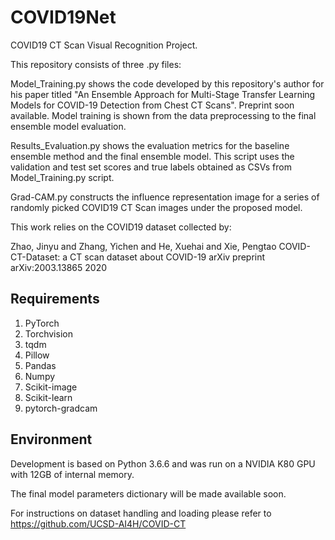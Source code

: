 # COVID19Net
COVID19 CT Scan Visual Recognition Project.

This repository consists of three .py files:

Model_Training.py shows the code developed by this repository's author for his paper titled "An Ensemble Approach for Multi-Stage Transfer Learning Models for COVID-19 Detection from Chest CT Scans". Preprint soon available. Model training is shown from the data preprocessing to the final ensemble model evaluation.

Results_Evaluation.py shows the evaluation metrics for the baseline ensemble method and the final ensemble model. This script uses the validation and test set scores and true labels obtained as CSVs from Model_Training.py script.

Grad-CAM.py constructs the influence representation image for a series of randomly picked COVID19 CT Scan images under the proposed model.

This work relies on the COVID19 dataset collected by:

Zhao, Jinyu and Zhang, Yichen and He, Xuehai and Xie, Pengtao
COVID-CT-Dataset: a CT scan dataset about COVID-19
arXiv preprint arXiv:2003.13865
2020

## Requirements

1. PyTorch
1. Torchvision
1. tqdm
1. Pillow
1. Pandas
1. Numpy
1. Scikit-image
1. Scikit-learn
1. pytorch-gradcam

## Environment

Development is based on Python 3.6.6 and was run on a NVIDIA K80 GPU with 12GB of internal memory.

The final model parameters dictionary will be made available soon.


For instructions on dataset handling and loading please refer to https://github.com/UCSD-AI4H/COVID-CT
